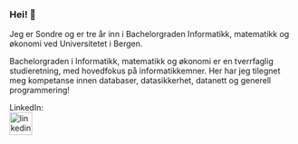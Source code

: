 ### Hei! 👋

Jeg er Sondre og er tre år inn i Bachelorgraden Informatikk, matematikk og økonomi ved Universitetet i Bergen. 

Bachelorgraden i Informatikk, matematikk og økonomi er en tverrfaglig studieretning, med hovedfokus på informatikkemner. Her har jeg tilegnet meg kompetanse innen databaser, datasikkerhet, datanett og generell programmering!



LinkedIn:     
[<img src='https://cdn.jsdelivr.net/npm/simple-icons@3.0.1/icons/linkedin.svg' alt='linkedin' height='40'>](https://www.linkedin.com/in/sondresylte/)  


